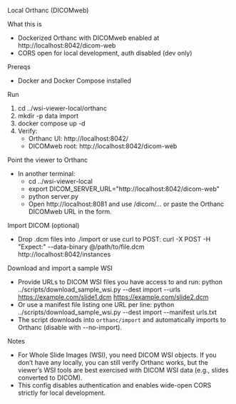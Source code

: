 Local Orthanc (DICOMweb)

What this is
- Dockerized Orthanc with DICOMweb enabled at http://localhost:8042/dicom-web
- CORS open for local development, auth disabled (dev only)

Prereqs
- Docker and Docker Compose installed

Run
1) cd ../wsi-viewer-local/orthanc
2) mkdir -p data import
3) docker compose up -d
4) Verify:
   - Orthanc UI: http://localhost:8042/
   - DICOMweb root: http://localhost:8042/dicom-web

Point the viewer to Orthanc
- In another terminal:
  - cd ../wsi-viewer-local
  - export DICOM_SERVER_URL="http://localhost:8042/dicom-web"
  - python server.py
  - Open http://localhost:8081 and use /dicom/... or paste the Orthanc DICOMweb URL in the form.

Import DICOM (optional)
- Drop .dcm files into ./import or use curl to POST:
  curl -X POST -H "Expect:" --data-binary @/path/to/file.dcm \
    http://localhost:8042/instances

Download and import a sample WSI
- Provide URLs to DICOM WSI files you have access to and run:
  python ../scripts/download_sample_wsi.py --dest import --urls https://example.com/slide1.dcm https://example.com/slide2.dcm
- Or use a manifest file listing one URL per line:
  python ../scripts/download_sample_wsi.py --dest import --manifest urls.txt
- The script downloads into `orthanc/import` and automatically imports to Orthanc (disable with --no-import).

Notes
- For Whole Slide Images (WSI), you need DICOM WSI objects. If you don’t have any locally, you can still verify Orthanc works, but the viewer’s WSI tools are best exercised with DICOM WSI data (e.g., slides converted to DICOM).
- This config disables authentication and enables wide-open CORS strictly for local development.
